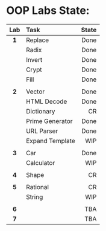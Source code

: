 # OOP Labs State:

| Lab   | Task            | State |
|:-----:|:--------------- | -----:|
| **1** | Replace         | Done  |
|       | Radix           | Done  |
|       | Invert          | Done  |
|       | Crypt           | Done  |
|       | Fill            | Done  |
|       |                 |       |
| **2** | Vector          | Done  |
|       | HTML Decode     | Done  |
|       | Dictionary      | CR    |
|       | Prime Generator | Done  |
|       | URL Parser      | Done  |
|       | Expand Template | WIP   |
|       |                 |       |
| **3** | Car             | Done  |
|       | Calculator      | WIP   |
|       |                 |       |
| **4** | Shape           | CR    |
|       |                 |       |
| **5** | Rational        | CR    |
|       | String          | WIP   |
|       |                 |       |
| **6** |                 | TBA   |
| **7** |                 | TBA   |
